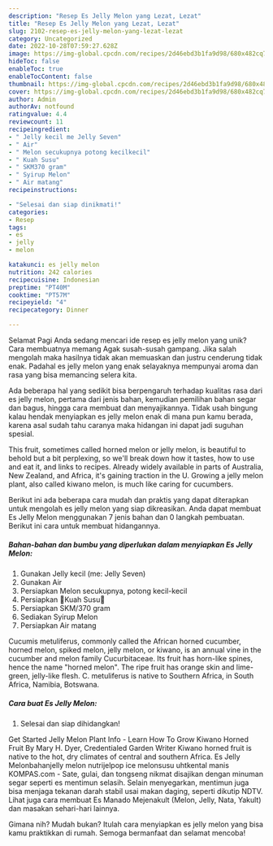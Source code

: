 ```yaml
---
description: "Resep Es Jelly Melon yang Lezat, Lezat"
title: "Resep Es Jelly Melon yang Lezat, Lezat"
slug: 2102-resep-es-jelly-melon-yang-lezat-lezat
category: Uncategorized
date: 2022-10-28T07:59:27.628Z
image: https://img-global.cpcdn.com/recipes/2d46ebd3b1fa9d98/680x482cq70/es-jelly-melon-foto-resep-utama.jpg
hideToc: false
enableToc: true
enableTocContent: false
thumbnail: https://img-global.cpcdn.com/recipes/2d46ebd3b1fa9d98/680x482cq70/es-jelly-melon-foto-resep-utama.jpg
cover: https://img-global.cpcdn.com/recipes/2d46ebd3b1fa9d98/680x482cq70/es-jelly-melon-foto-resep-utama.jpg
author: Admin
authorAv: notfound
ratingvalue: 4.4
reviewcount: 11
recipeingredient:
- " Jelly kecil me Jelly Seven"
- " Air"
- " Melon secukupnya potong kecilkecil"
- " Kuah Susu"
- " SKM370 gram"
- " Syirup Melon"
- " Air matang"
recipeinstructions:

- "Selesai dan siap dinikmati!"
categories:
- Resep
tags:
- es
- jelly
- melon

katakunci: es jelly melon 
nutrition: 242 calories
recipecuisine: Indonesian
preptime: "PT40M"
cooktime: "PT57M"
recipeyield: "4"
recipecategory: Dinner

---
```



Selamat Pagi Anda sedang mencari ide resep es jelly melon yang unik? Cara membuatnya memang Agak susah-susah gampang. Jika salah mengolah maka hasilnya tidak akan memuaskan dan justru cenderung tidak enak. Padahal es jelly melon yang enak selayaknya mempunyai aroma dan rasa yang bisa memancing selera kita.


Ada beberapa hal yang sedikit bisa berpengaruh terhadap kualitas rasa dari es jelly melon, pertama dari jenis bahan, kemudian pemilihan bahan segar dan bagus, hingga cara membuat dan menyajikannya. Tidak usah bingung kalau hendak menyiapkan es jelly melon enak di mana pun kamu berada, karena asal sudah tahu caranya maka hidangan ini dapat jadi suguhan spesial.

This fruit, sometimes called horned melon or jelly melon, is beautiful to behold but a bit perplexing, so we&#39;ll break down how it tastes, how to use and eat it, and links to recipes. Already widely available in parts of Australia, New Zealand, and Africa, it&#39;s gaining traction in the U. Growing a jelly melon plant, also called kiwano melon, is much like caring for cucumbers.


Berikut ini ada beberapa cara mudah dan praktis yang dapat diterapkan untuk mengolah es jelly melon yang siap dikreasikan. Anda dapat membuat Es Jelly Melon menggunakan 7 jenis bahan dan 0 langkah pembuatan. Berikut ini cara untuk membuat hidangannya.

<!--inarticleads1-->

##### Bahan-bahan dan bumbu yang diperlukan dalam menyiapkan Es Jelly Melon:

1. Gunakan  Jelly kecil (me: Jelly Seven)
1. Gunakan  Air
1. Persiapkan  Melon secukupnya, potong kecil-kecil
1. Persiapkan  🌼Kuah Susu🌼
1. Persiapkan  SKM/370 gram
1. Sediakan  Syirup Melon
1. Persiapkan  Air matang


Cucumis metuliferus, commonly called the African horned cucumber, horned melon, spiked melon, jelly melon, or kiwano, is an annual vine in the cucumber and melon family Cucurbitaceae. Its fruit has horn-like spines, hence the name &#34;horned melon&#34;. The ripe fruit has orange skin and lime-green, jelly-like flesh. C. metuliferus is native to Southern Africa, in South Africa, Namibia, Botswana. 

<!--inarticleads2-->

##### Cara buat Es Jelly Melon:


1. Selesai dan siap dihidangkan!

Get Started Jelly Melon Plant Info - Learn How To Grow Kiwano Horned Fruit By Mary H. Dyer, Credentialed Garden Writer Kiwano horned fruit is native to the hot, dry climates of central and southern Africa. Es Jelly Melonbahanjelly melon nutrijelpop ice melonsusu uhtkental manis KOMPAS.com - Sate, gulai, dan tongseng nikmat disajikan dengan minuman segar seperti es mentimun selasih. Selain menyegarkan, mentimun juga bisa menjaga tekanan darah stabil usai makan daging, seperti dikutip NDTV. Lihat juga cara membuat Es Manado Mejenakult (Melon, Jelly, Nata, Yakult) dan masakan sehari-hari lainnya. 

Gimana nih? Mudah bukan? Itulah cara menyiapkan es jelly melon yang bisa kamu praktikkan di rumah. Semoga bermanfaat dan selamat mencoba!
